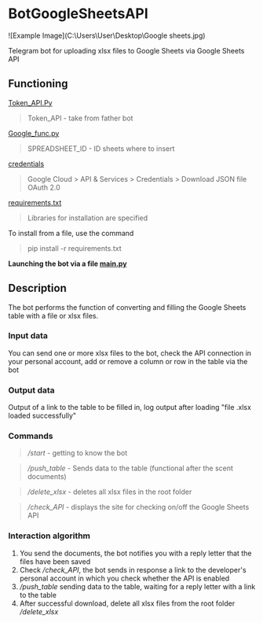 # BotGoogleSheetsAPI

![Example Image](C:\Users\User\Desktop\Google sheets.jpg)

Telegram bot for uploading xlsx files to Google Sheets via Google Sheets API
## Functioning
[Token_API.Py](https://github.com/IvanZaitsevSPb/BotGoogleSheetsAPI/blob/main/Token_API.py)

>Token_API - take from father bot

[Google_func.py](https://github.com/IvanZaitsevSPb/BotGoogleSheetsAPI/blob/main/google_func.py)

>SPREADSHEET_ID - ID sheets where to insert

[credentials]()

>Google Cloud > API & Services > Credentials > Download  JSON file OAuth 2.0

[requirements.txt](https://github.com/IvanZaitsevSPb/BotGoogleSheetsAPI/blob/main/requirements.txt)

>Libraries for installation are specified

To install from a file, use the command
>pip install -r requirements.txt

**Launching the bot via a file [main.py](https://github.com/IvanZaitsevSPb/BotGoogleSheetsAPI/blob/main/main.py)**

## Description

The bot performs the function of converting and filling the Google Sheets table with a file or xlsx files.

### Input data

You can send one or more xlsx files to the bot, check the API connection in your personal account, add or remove a column or row in the table via the bot

### Output data

Output of a link to the table to be filled in, log output after loading "file .xlsx loaded successfully"

### Commands

>*/start* - getting to know the bot

>*/push_table* - Sends data to the table (functional after the scent documents)

>*/delete_xlsx* - deletes all xlsx files in the root folder

>*/check_API* - displays the site for checking on/off the Google Sheets API

### Interaction algorithm

1) You send the documents, the bot notifies you with a reply letter that the files have been saved
2) Check */check_API*, the bot sends in response a link to the developer's personal account in which you check whether the API is enabled
3) */push_table* sending data to the table, waiting for a reply letter with a link to the table
4) After successful download, delete all xlsx files from the root folder */delete_xlsx*